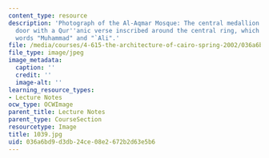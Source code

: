 ```yaml
---
content_type: resource
description: 'Photograph of the Al-Aqmar Mosque: The central medallion above the entrance
  door with a Qur''anic verse inscribed around the central ring, which contains the
  words "Muhammad" and "`Ali".'
file: /media/courses/4-615-the-architecture-of-cairo-spring-2002/036a6bd9d3db24ce08e2672b2d63e5b6_1039.jpg
file_type: image/jpeg
image_metadata:
  caption: ''
  credit: ''
  image-alt: ''
learning_resource_types:
- Lecture Notes
ocw_type: OCWImage
parent_title: Lecture Notes
parent_type: CourseSection
resourcetype: Image
title: 1039.jpg
uid: 036a6bd9-d3db-24ce-08e2-672b2d63e5b6
---
```

